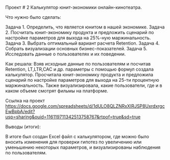 Проект # 2
Калькулятор юнит-экономики онлайн-кинотеатра.

Что нужно было сделать:

Задача 1. Определить, что является юнитом в нашей экономике. 
Задача 2. Посчитать юнит-экономику продукта и предложить сценарий по настройке параметров для выхода на 25%-ную маржинальность. 
Задача 3. Выбрать оптимальный вариант расчета Retention. 
Задача 4. Собрать визуализации основных бизнес-показателей. Задача 5. Исследовать данные о пользователях и их поведении.

Как решала: 
Взяв исходные данные по пользователям и посчитав Retention, LT,LTR,CAC и др. параметры с помощью формул создала калькулятор. 
Просчитала юнит-экономику продукта и предложила сценарий по настройке параметров для выхода на 25-ти процентную маржинальность. 
Также визуализировала, какие пользователи, где и в каком объеме смотрят фильмы на платформе.

Ссылка на проект https://docs.google.com/spreadsheets/d/1dULO8QLZNRxXIRJSP8UxrdxrgcEwBpbA/edit?usp=sharing&ouid=116119711342513758767&rtpof=true&sd=true

Выводы (итоги):

В итоге был создан Excel файл с калькулятором, где можно было вносить изменения для проверки гипотез по увеличению или уменьшению некоторых параметров, и визуализированы наблюдения по пользователям.

